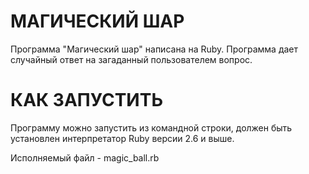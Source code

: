 # МАГИЧЕСКИЙ ШАР

Программа "Магический шар" написана на Ruby. Программа дает случайный ответ на загаданный пользователем вопрос.

# КАК ЗАПУСТИТЬ

Программу можно запустить из командной строки, должен быть установлен интерпретатор Ruby версии 2.6 и выше.

Исполняемый файл - magic_ball.rb

